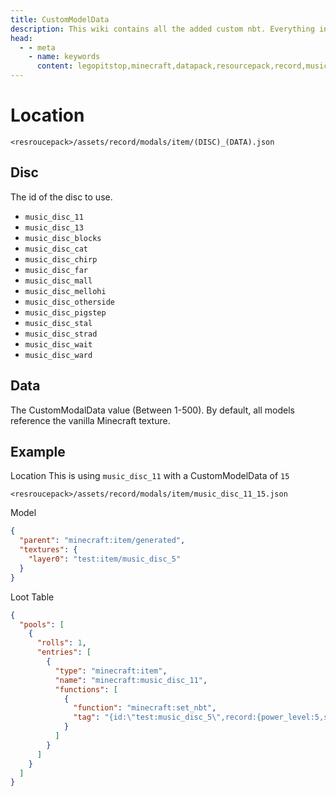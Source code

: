 ```yaml
---
title: CustomModelData
description: This wiki contains all the added custom nbt. Everything inside this wiki is free to use. If you have any ideas for custom NBT tags feel free to leave a feature suggestion.
head:
  - - meta
    - name: keywords
      content: legopitstop,minecraft,datapack,resourcepack,record,music,sounds,api,customizable,creeper,nbt
---
```


# Location

```
<resroucepack>/assets/record/modals/item/(DISC)_(DATA).json
```

## Disc

The id of the disc to use.

- `music_disc_11`
- `music_disc_13`
- `music_disc_blocks`
- `music_disc_cat`
- `music_disc_chirp`
- `music_disc_far`
- `music_disc_mall`
- `music_disc_mellohi`
- `music_disc_otherside`
- `music_disc_pigstep`
- `music_disc_stal`
- `music_disc_strad`
- `music_disc_wait`
- `music_disc_ward`

## Data

The CustomModalData value (Between 1-500). By default, all models reference the vanilla Minecraft texture.

## Example

Location This is using `music_disc_11` with a CustomModelData of `15`

```
<resroucepack>/assets/record/modals/item/music_disc_11_15.json
```

Model

```json
{
  "parent": "minecraft:item/generated",
  "textures": {
    "layer0": "test:item/music_disc_5"
  }
}
```

Loot Table

```json
{
  "pools": [
    {
      "rolls": 1,
      "entries": [
        {
          "type": "minecraft:item",
          "name": "minecraft:music_disc_11",
          "functions": [
            {
              "function": "minecraft:set_nbt",
              "tag": "{id:\"test:music_disc_5\",record:{power_level:5,sound:\"example:music_disc.5\"},HideFlags:32,CustomModelData:15,display:{Name:'{\"translate\":\"item.example.music_disc_5\",\"italic\": false}',Lore:['{\"translate\":\"item.example.music_disc_5.desc\",\"color\":\"gray\",\"italic\": false}']}}"
            }
          ]
        }
      ]
    }
  ]
}
```
